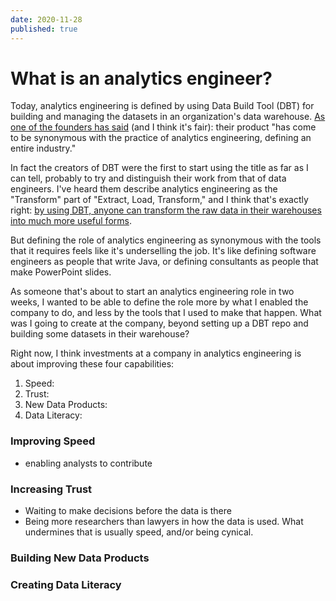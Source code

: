 ```yaml
---
date: 2020-11-28
published: true
---
```


# What is an analytics engineer?

Today, analytics engineering is defined by using Data Build Tool (DBT) for building and managing the datasets in an organization's data warehouse. [As one of the founders has said](https://news.ycombinator.com/item?id=24656588) (and I think it's fair): their product "has come to be synonymous with the practice of analytics engineering, defining an entire industry."

In fact the creators of DBT were the first to start using the title as far as I can tell, probably to try and distinguish their work from that of data engineers. I've heard them describe analytics engineering as the "Transform" part of "Extract, Load, Transform," and I think that's exactly right: [by using DBT, anyone can transform the raw data in their warehouses into much more useful forms](https://blog.getdbt.com/what-is-an-analytics-engineer/).

But defining the role of analytics engineering as synonymous with the tools that it requires feels like it's underselling the job. It's like defining software engineers as people that write Java, or defining consultants as people that make PowerPoint slides. 

As someone that's about to start an analytics engineering role in two weeks, I wanted to be able to define the role more by what I enabled the company to do, and less by the tools that I used to make that happen. What was I going to create at the company, beyond setting up a DBT repo and building some datasets in their warehouse?

Right now, I think investments at a company in analytics engineering is about improving these four capabilities:

1. Speed: 
2. Trust:
3. New Data Products:
4. Data Literacy:

### Improving Speed

- enabling analysts to contribute

### Increasing Trust

- Waiting to make decisions before the data is there
- Being more researchers than lawyers in how the data is used. What undermines that is usually speed, and/or being cynical.

### Building New Data Products

### Creating Data Literacy